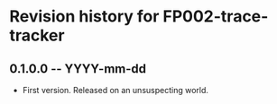 # Revision history for FP002-trace-tracker

## 0.1.0.0  -- YYYY-mm-dd

* First version. Released on an unsuspecting world.
